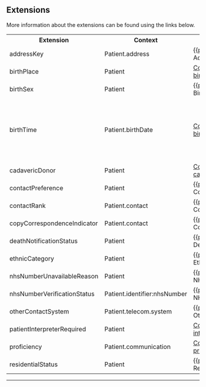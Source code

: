 ## Extensions

More information about the extensions can be found using the links below.

<table class="assets">
<tr>
<th width="20%">Extension</th>
<th width="20%">Context</th>
<th width="30%">Link</th>
<th width="30%">Comment</th>
</tr>
<tr>
<td>addressKey</td>
<td>Patient.address</td>
<td>{{pagelink:Extension-UKCore-AddressKey}}</td>
<td></td>
</tr>
<tr>
<td>birthPlace</td>
<td>Patient</td>
<td><a href="https://hl7.org/fhir/R4/extension-patient-birthPlace.html">Core-defined Extension patient-birthPlace</a></td>
<td></td>
</tr>
<tr>
<td>birthSex</td>
<td>Patient</td>
<td>{{pagelink:Extension-UKCore-BirthSex}}</td>
<td></td>
</tr>
<tr>
<td>birthTime</td>
<td>Patient.birthDate</td>
<td><a href="https://hl7.org/fhir/R4/extension-patient-birthTime.html">Core-defined Extension patient-birthTime</a>
<td>This SHOULD be included when the birth time is relevant.</td>
</tr>
<tr>
<td>cadavericDonor</td>
<td>Patient</td>
<td><a href="https://hl7.org/fhir/R4/extension-patient-cadavericDonor.html">Core-defined Extension patient-cadavericDonor</a></td>
<td></td>
</tr>
<tr>
<td>contactPreference</td>
<td>Patient</td>
<td>{{pagelink:Extension-UKCore-ContactPreference}}</td>
<td></td>
</tr>
<tr>
<td>contactRank</td>
<td>Patient.contact</td>
<td>{{pagelink:Extension-UKCore-ContactRank}}</td>
<td></td>
</tr>
<tr>
<td>copyCorrespondenceIndicator</td>
<td>Patient.contact</td>
<td>{{pagelink:Extension-UKCore-CopyCorrespondenceIndicator}}</td>
<td></td>
</tr>
<tr>
<td>deathNotificationStatus</td>
<td>Patient</td>
<td>{{pagelink:Extension-UKCore-DeathNotificationStatus}}</td>
<td></td>
</tr>
<tr>
<td>ethnicCategory</td>
<td>Patient</td>
<td>{{pagelink:Extension-UKCore-EthnicCategory}}</td>
<td></td>
</tr>
<tr>
<td>nhsNumberUnavailableReason</td>
<td>Patient</td>
<td>{{pagelink:Extension-UKCore-NHSNumberUnavailableReason}}</td>
<td></td>
</tr>
<tr>
<td>nhsNumberVerificationStatus</td>
<td>Patient.identifier:nhsNumber</td>
<td>{{pagelink:Extension-UKCore-NHSNumberVerificationStatus}}</td>
<td></td>
</tr>
<tr>
<td>otherContactSystem</td>
<td>Patient.telecom.system</td>
<td>{{pagelink:Extension-UKCore-OtherContactSystem}}</td>
<td></td>
</tr>
<tr>
<td>patientInterpreterRequired</td>
<td>Patient</td>
<td><a href="https://hl7.org/fhir/R4/extension-patient-interpreterRequired.html">Core-defined Extension patient-interpreterRequired</a></td>
<td></td>
</tr>
<tr>
<td>proficiency</td>
<td>Patient.communication</td>
<td><a href="https://hl7.org/fhir/R4/extension-patient-proficiency.html">Core-defined Extension patient-proficiency</a></td>
<td></td>
</tr>
<tr>
<td>residentialStatus</td>
<td>Patient</td>
<td>{{pagelink:Extension-UKCore-ResidentialStatus}}</td>
<td></td>
</tr>
</table>

---